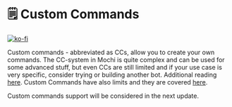 # 🗒 Custom Commands

[![ko-fi](https://ko-fi.com/img/githubbutton\_sm.svg)](https://ko-fi.com/C0C1PUABU)

Custom commands - abbreviated as CCs, allow you to create your own commands. The CC-system in Mochi is quite complex and can be used for some advanced stuff, but even CCs are still limited and if your use case is very specific, consider trying or building another bot. Additional reading [here](../../refrence/cc-interface.md). Custom Commands have also limits and they are covered [here](../../refrence/cc-limit.md).

Custom commands support will be considered in the next update.

